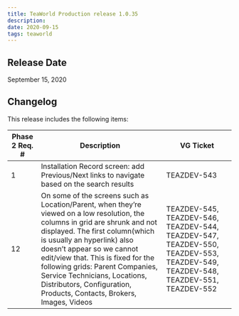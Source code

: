 ```yaml
---
title: TeaWorld Production release 1.0.35
description:
date: 2020-09-15
tags: teaworld
---
```

## Release Date

September 15, 2020

## Changelog

This release includes the following items:

| Phase 2 Req. # | Description | VG Ticket |
|---|---|---|
| 1 | Installation Record screen: add Previous/Next links to navigate based on the search results | TEAZDEV-543 |
| 12 | On some of the screens such as Location/Parent, when they’re viewed on a low resolution, the columns in grid are shrunk and not displayed. The first column(which is usually an hyperlink) also doesn’t appear so we cannot edit/view that. This is fixed for the following grids: Parent Companies, Service Technicians, Locations, Distributors, Configuration, Products, Contacts, Brokers, Images, Videos | TEAZDEV-545, TEAZDEV-546, TEAZDEV-544, TEAZDEV-547, TEAZDEV-550, TEAZDEV-553, TEAZDEV-549, TEAZDEV-548, TEAZDEV-551, TEAZDEV-552 |

